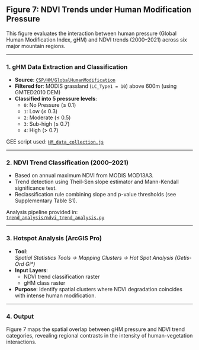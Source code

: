 ## **Figure 7: NDVI Trends under Human Modification Pressure**

This figure evaluates the interaction between human pressure (Global Human Modification Index, gHM) and NDVI trends (2000–2021) across six major mountain regions.

---

### **1. gHM Data Extraction and Classification**

- **Source**: [`CSP/HM/GlobalHumanModification`](https://developers.google.com/earth-engine/datasets/catalog/CSP_HM_GlobalHumanModification)
- **Filtered for**: MODIS grassland (`LC_Type1 = 10`) above 600m (using GMTED2010 DEM)
- **Classified into 5 pressure levels**:
  - `0`: No Pressure (≤ 0.1)  
  - `1`: Low (≤ 0.3)  
  - `2`: Moderate (≤ 0.5)  
  - `3`: Sub-high (≤ 0.7)  
  - `4`: High (> 0.7)

GEE script used: [`HM_data_collection.js`](data_preprocessing/HM_analysis/HM_data_collection.js)

---

### **2. NDVI Trend Classification (2000–2021)**

- Based on annual maximum NDVI from MODIS MOD13A3.
- Trend detection using Theil-Sen slope estimator and Mann-Kendall significance test.
- Reclassification rule combining slope and p-value thresholds (see Supplementary Table S1).

Analysis pipeline provided in:  
[`trend_analysis/ndvi_trend_analysis.py`](../trend_analysis/ndvi_trend_analysis.py)

---

### **3. Hotspot Analysis (ArcGIS Pro)**

- **Tool**:  
  *Spatial Statistics Tools → Mapping Clusters → Hot Spot Analysis (Getis-Ord Gi\*)*
- **Input Layers**:
  - NDVI trend classification raster  
  - gHM class raster
- **Purpose**: Identify spatial clusters where NDVI degradation coincides with intense human modification.

---

### **4. Output**

Figure 7 maps the spatial overlap between gHM pressure and NDVI trend categories, revealing regional contrasts in the intensity of human-vegetation interactions.
